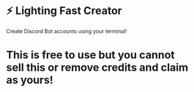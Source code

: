 # ⚡ Lighting Fast Creator
Create Discord Bot accounts using your terminal!

# This is free to use but you cannot sell this or remove credits and claim as yours!
